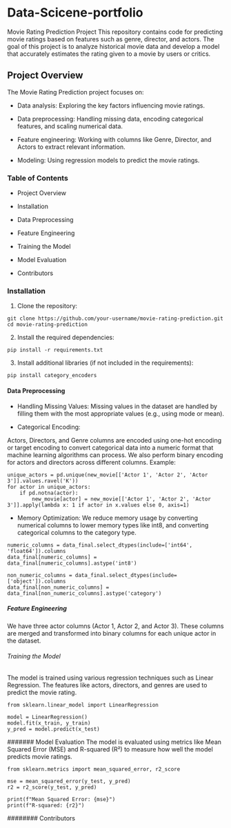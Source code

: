 # Data-Scicene-portfolio
Movie Rating Prediction Project
This repository contains code for predicting movie ratings based on features such as genre, director, and actors. 
The goal of this project is to analyze historical movie data and develop a model that accurately estimates the rating given to a movie by users or critics.

## Project Overview
The Movie Rating Prediction project focuses on:

- Data analysis: Exploring the key factors influencing movie ratings.
+ Data preprocessing: Handling missing data, encoding categorical features, and scaling numerical data.
* Feature engineering: Working with columns like Genre, Director, and Actors to extract relevant information.
- Modeling: Using regression models to predict the movie ratings.

### Table of Contents
- Project Overview
+ Installation
* Data Preprocessing
- Feature Engineering
+ Training the Model
* Model Evaluation
- Contributors


### Installation
1. Clone the repository:
```
git clone https://github.com/your-username/movie-rating-prediction.git
cd movie-rating-prediction
```
2. Install the required dependencies:
```
pip install -r requirements.txt
```
3. Install additional libraries (if not included in the requirements):
```
pip install category_encoders
```
#### Data Preprocessing
- Handling Missing Values:
  Missing values in the dataset are handled by filling them with the most appropriate values (e.g., using mode or mean).

+ Categorical Encoding:

Actors, Directors, and Genre columns are encoded using one-hot encoding or target encoding to convert categorical data into a numeric format that machine learning algorithms can process.
We also perform binary encoding for actors and directors across different columns.
Example:
```
unique_actors = pd.unique(new_movie[['Actor 1', 'Actor 2', 'Actor 3']].values.ravel('K'))
for actor in unique_actors:
    if pd.notna(actor):
        new_movie[actor] = new_movie[['Actor 1', 'Actor 2', 'Actor 3']].apply(lambda x: 1 if actor in x.values else 0, axis=1)
```
* Memory Optimization: We reduce memory usage by converting numerical columns to lower memory types like int8, and converting categorical columns to the category type.
```
numeric_columns = data_final.select_dtypes(include=['int64', 'float64']).columns
data_final[numeric_columns] = data_final[numeric_columns].astype('int8')

non_numeric_columns = data_final.select_dtypes(include=['object']).columns
data_final[non_numeric_columns] = data_final[non_numeric_columns].astype('category')
```
##### Feature Engineering
We have three actor columns (Actor 1, Actor 2, and Actor 3). These columns are merged and transformed into binary columns for each unique actor in the dataset.

###### Training the Model
The model is trained using various regression techniques such as Linear Regression. The features like actors, directors, and genres are used to predict the movie rating.
```
from sklearn.linear_model import LinearRegression

model = LinearRegression()
model.fit(x_train, y_train)
y_pred = model.predict(x_test)
```
####### Model Evaluation
The model is evaluated using metrics like Mean Squared Error (MSE) and R-squared (R²) to measure how well the model predicts movie ratings.
```
from sklearn.metrics import mean_squared_error, r2_score

mse = mean_squared_error(y_test, y_pred)
r2 = r2_score(y_test, y_pred)

print(f"Mean Squared Error: {mse}")
print(f"R-squared: {r2}")
```
######## Contributors


